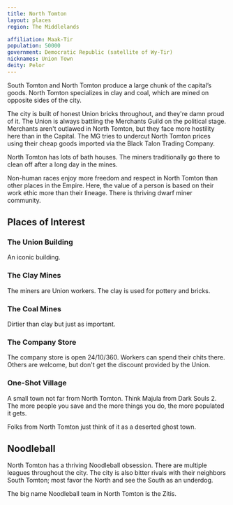 ```yaml
---
title: North Tomton
layout: places
region: The Middlelands

affiliation: Maak-Tir
population: 50000
government: Democratic Republic (satellite of Wy-Tir)
nicknames: Union Town
deity: Pelor
---
```

South Tomton and North Tomton produce a large chunk of the capital’s goods. North Tomton specializes in clay and coal, which are mined on opposite sides of the city.

The city is built of honest Union bricks throughout, and they're damn proud of it. The Union is always battling the Merchants Guild on the political stage. Merchants aren't outlawed in North Tomton, but they face more hostility here than in the Capital. The MG tries to undercut North Tomton prices using their cheap goods imported via the Black Talon Trading Company.

North Tomton has lots of bath houses. The miners traditionally go there to clean off after a long day in the mines.

Non-human races enjoy more freedom and respect in North Tomton than other places in the Empire. Here, the value of a person is based on their work ethic more than their lineage. There is thriving dwarf miner community.

## Places of Interest
### The Union Building
An iconic building.

### The Clay Mines
The miners are Union workers. The clay is used for pottery and bricks.

### The Coal Mines
Dirtier than clay but just as important.

### The Company Store
The company store is open 24/10/360. Workers can spend their chits there. Others are welcome, but don't get the discount provided by the Union.

### One-Shot Village
A small town not far from North Tomton. Think Majula from Dark Souls 2. The more people you save and the more things you do, the more populated it gets.

Folks from North Tomton just think of it as a deserted ghost town.

## Noodleball
North Tomton has a thriving Noodleball obsession. There are multiple leagues throughout the city. The city is also bitter rivals with their neighbors South Tomton; most favor the North and see the South as an underdog.

The big name Noodleball team in North Tomton is the Zitis.